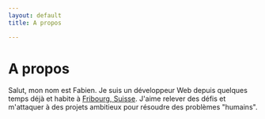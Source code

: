 ```yaml
---
layout: default
title: A propos

---
```


# A propos

Salut, mon nom est Fabien. Je suis un développeur Web depuis quelques temps déjà et habite à [Fribourg, Suisse][map]. J'aime relever des défis et m'attaquer à des projets ambitieux pour résoudre des problèmes "humains".


[map]: https://www.google.ch/maps/place/Fribourg/@46.803165,7.1597649,10z/data=!4m2!3m1!1s0x478e6ecd8d5a7d2f:0xbbe5d1f6b937c32e